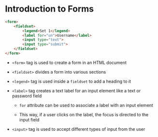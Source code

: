 # Introduction to Forms

```HTML
<form>
    <fieldset>
        <legend>Set 1</legend>
        <label for="un">Username</label>
        <input type="text">
        <input type="submit">
    </fieldset>
</form>
```

- `<form>` tag is used to create a form in an HTML document

- `<fieldset>` divides a form into various sections

- `<legend>` tag is used inside a `fieldset` to add a heading to it

- `<label>` tag creates a text label for an input element like a text or password
field

  - `for` attribute can be used to associate a label with an input element

  - This way, if a user clicks on the label, the focus is directed to the input field

- `<input>` tag is used to accept different types of input from the user
